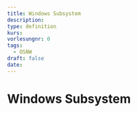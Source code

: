 ```yaml
---
title: Windows Subsystem
description: 
type: definition
kurs: 
vorlesungnr: 0
tags:
  - OSNW
draft: false
date:
---
```

# Windows Subsystem

